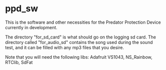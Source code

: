 # ppd_sw
This is the software and other necessities for the
Predator Protection Device currently in
development.

The directory "for_sd_card" is what should go on
the logging sd card. The directory called "for_audio_sd"
contains the song used during the sound test, and
it can be filled with any mp3 files that you desire.

Note that you will need the following libs:
Adafruit VS1043, NS_Rainbow, RTClib, SdFat
